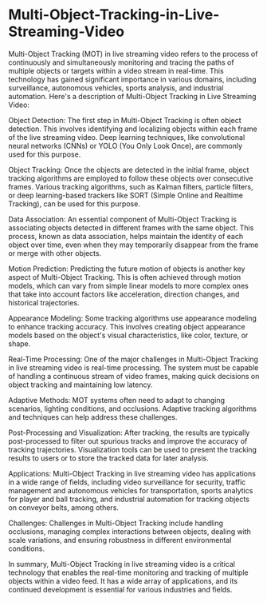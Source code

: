 # Multi-Object-Tracking-in-Live-Streaming-Video

Multi-Object Tracking (MOT) in live streaming video refers to the process of continuously and simultaneously monitoring and tracing the paths of multiple objects or targets within a video stream in real-time. This technology has gained significant importance in various domains, including surveillance, autonomous vehicles, sports analysis, and industrial automation. Here's a description of Multi-Object Tracking in Live Streaming Video:

Object Detection: The first step in Multi-Object Tracking is often object detection. This involves identifying and localizing objects within each frame of the live streaming video. Deep learning techniques, like convolutional neural networks (CNNs) or YOLO (You Only Look Once), are commonly used for this purpose.

Object Tracking: Once the objects are detected in the initial frame, object tracking algorithms are employed to follow these objects over consecutive frames. Various tracking algorithms, such as Kalman filters, particle filters, or deep learning-based trackers like SORT (Simple Online and Realtime Tracking), can be used for this purpose.

Data Association: An essential component of Multi-Object Tracking is associating objects detected in different frames with the same object. This process, known as data association, helps maintain the identity of each object over time, even when they may temporarily disappear from the frame or merge with other objects.

Motion Prediction: Predicting the future motion of objects is another key aspect of Multi-Object Tracking. This is often achieved through motion models, which can vary from simple linear models to more complex ones that take into account factors like acceleration, direction changes, and historical trajectories.

Appearance Modeling: Some tracking algorithms use appearance modeling to enhance tracking accuracy. This involves creating object appearance models based on the object's visual characteristics, like color, texture, or shape.

Real-Time Processing: One of the major challenges in Multi-Object Tracking in live streaming video is real-time processing. The system must be capable of handling a continuous stream of video frames, making quick decisions on object tracking and maintaining low latency.

Adaptive Methods: MOT systems often need to adapt to changing scenarios, lighting conditions, and occlusions. Adaptive tracking algorithms and techniques can help address these challenges.

Post-Processing and Visualization: After tracking, the results are typically post-processed to filter out spurious tracks and improve the accuracy of tracking trajectories. Visualization tools can be used to present the tracking results to users or to store the tracked data for later analysis.

Applications: Multi-Object Tracking in live streaming video has applications in a wide range of fields, including video surveillance for security, traffic management and autonomous vehicles for transportation, sports analytics for player and ball tracking, and industrial automation for tracking objects on conveyor belts, among others.

Challenges: Challenges in Multi-Object Tracking include handling occlusions, managing complex interactions between objects, dealing with scale variations, and ensuring robustness in different environmental conditions.

In summary, Multi-Object Tracking in live streaming video is a critical technology that enables the real-time monitoring and tracking of multiple objects within a video feed. It has a wide array of applications, and its continued development is essential for various industries and fields.
